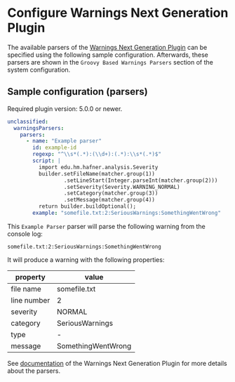 # Configure Warnings Next Generation Plugin

The available parsers of the [Warnings Next Generation Plugin](https://plugins.jenkins.io/warnings-ng)
can be specified using the following sample configuration. Afterwards,
these parsers are shown in the `Groovy Based Warnings Parsers` section of the system configuration.

## Sample configuration (parsers)

Required plugin version: 5.0.0 or newer.

```yaml
unclassified:
  warningsParsers:
    parsers:
      - name: "Example parser"
        id: example-id
        regexp: "^\\s*(.*):(\\d+):(.*):\\s*(.*)$"
        script: |
          import edu.hm.hafner.analysis.Severity
          builder.setFileName(matcher.group(1))
                  .setLineStart(Integer.parseInt(matcher.group(2)))
                  .setSeverity(Severity.WARNING_NORMAL)
                  .setCategory(matcher.group(3))
                  .setMessage(matcher.group(4))
          return builder.buildOptional();
        example: "somefile.txt:2:SeriousWarnings:SomethingWentWrong"
```

This `Example Parser` parser will parse the following warning from the console log:
```
somefile.txt:2:SeriousWarnings:SomethingWentWrong
```

It will produce a warning with the following properties:

|property|value|
|--------|-----|
|file name|somefile.txt
|line number|2
|severity|NORMAL
|category|SeriousWarnings
|type|-
|message|SomethingWentWrong

See [documentation](https://github.com/jenkinsci/warnings-ng-plugin/blob/master/doc/Documentation.md) of the
Warnings Next Generation Plugin for more details about the parsers.

